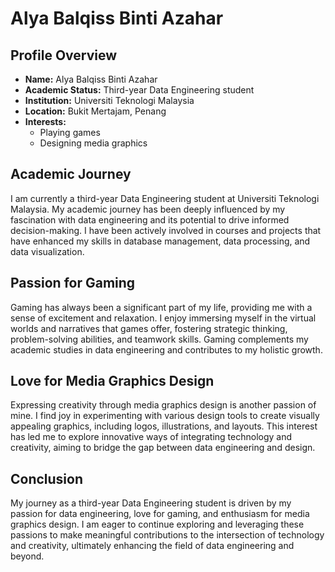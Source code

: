 # Alya Balqiss Binti Azahar

## Profile Overview

- **Name:** Alya Balqiss Binti Azahar
- **Academic Status:** Third-year Data Engineering student
- **Institution:** Universiti Teknologi Malaysia
- **Location:** Bukit Mertajam, Penang
- **Interests:**
  - Playing games
  - Designing media graphics

## Academic Journey

I am currently a third-year Data Engineering student at Universiti Teknologi Malaysia. My academic journey has been deeply influenced by my fascination with data engineering and its potential to drive informed decision-making. I have been actively involved in courses and projects that have enhanced my skills in database management, data processing, and data visualization.

## Passion for Gaming

Gaming has always been a significant part of my life, providing me with a sense of excitement and relaxation. I enjoy immersing myself in the virtual worlds and narratives that games offer, fostering strategic thinking, problem-solving abilities, and teamwork skills. Gaming complements my academic studies in data engineering and contributes to my holistic growth.

## Love for Media Graphics Design

Expressing creativity through media graphics design is another passion of mine. I find joy in experimenting with various design tools to create visually appealing graphics, including logos, illustrations, and layouts. This interest has led me to explore innovative ways of integrating technology and creativity, aiming to bridge the gap between data engineering and design.

## Conclusion

My journey as a third-year Data Engineering student is driven by my passion for data engineering, love for gaming, and enthusiasm for media graphics design. I am eager to continue exploring and leveraging these passions to make meaningful contributions to the intersection of technology and creativity, ultimately enhancing the field of data engineering and beyond.

